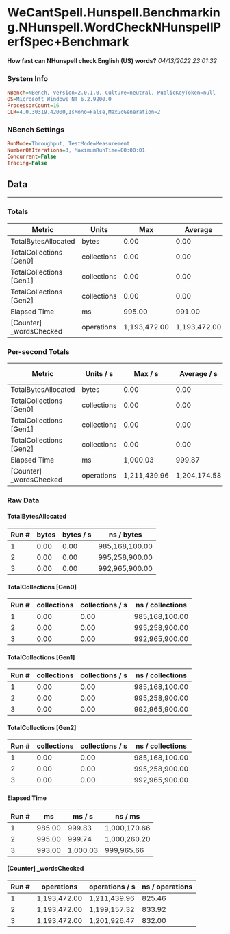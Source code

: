 ﻿# WeCantSpell.Hunspell.Benchmarking.NHunspell.WordCheckNHunspellPerfSpec+Benchmark
__How fast can NHunspell check English (US) words?__
_04/13/2022 23:01:32_
### System Info
```ini
NBench=NBench, Version=2.0.1.0, Culture=neutral, PublicKeyToken=null
OS=Microsoft Windows NT 6.2.9200.0
ProcessorCount=16
CLR=4.0.30319.42000,IsMono=False,MaxGcGeneration=2
```

### NBench Settings
```ini
RunMode=Throughput, TestMode=Measurement
NumberOfIterations=3, MaximumRunTime=00:00:01
Concurrent=False
Tracing=False
```

## Data
-------------------

### Totals
|          Metric |           Units |             Max |         Average |             Min |          StdDev |
|---------------- |---------------- |---------------- |---------------- |---------------- |---------------- |
|TotalBytesAllocated |           bytes |            0.00 |            0.00 |            0.00 |            0.00 |
|TotalCollections [Gen0] |     collections |            0.00 |            0.00 |            0.00 |            0.00 |
|TotalCollections [Gen1] |     collections |            0.00 |            0.00 |            0.00 |            0.00 |
|TotalCollections [Gen2] |     collections |            0.00 |            0.00 |            0.00 |            0.00 |
|    Elapsed Time |              ms |          995.00 |          991.00 |          985.00 |            5.29 |
|[Counter] _wordsChecked |      operations |    1,193,472.00 |    1,193,472.00 |    1,193,472.00 |            0.00 |

### Per-second Totals
|          Metric |       Units / s |         Max / s |     Average / s |         Min / s |      StdDev / s |
|---------------- |---------------- |---------------- |---------------- |---------------- |---------------- |
|TotalBytesAllocated |           bytes |            0.00 |            0.00 |            0.00 |            0.00 |
|TotalCollections [Gen0] |     collections |            0.00 |            0.00 |            0.00 |            0.00 |
|TotalCollections [Gen1] |     collections |            0.00 |            0.00 |            0.00 |            0.00 |
|TotalCollections [Gen2] |     collections |            0.00 |            0.00 |            0.00 |            0.00 |
|    Elapsed Time |              ms |        1,000.03 |          999.87 |          999.74 |            0.15 |
|[Counter] _wordsChecked |      operations |    1,211,439.96 |    1,204,174.58 |    1,199,157.32 |        6,442.54 |

### Raw Data
#### TotalBytesAllocated
|           Run # |           bytes |       bytes / s |      ns / bytes |
|---------------- |---------------- |---------------- |---------------- |
|               1 |            0.00 |            0.00 |  985,168,100.00 |
|               2 |            0.00 |            0.00 |  995,258,900.00 |
|               3 |            0.00 |            0.00 |  992,965,900.00 |

#### TotalCollections [Gen0]
|           Run # |     collections | collections / s |ns / collections |
|---------------- |---------------- |---------------- |---------------- |
|               1 |            0.00 |            0.00 |  985,168,100.00 |
|               2 |            0.00 |            0.00 |  995,258,900.00 |
|               3 |            0.00 |            0.00 |  992,965,900.00 |

#### TotalCollections [Gen1]
|           Run # |     collections | collections / s |ns / collections |
|---------------- |---------------- |---------------- |---------------- |
|               1 |            0.00 |            0.00 |  985,168,100.00 |
|               2 |            0.00 |            0.00 |  995,258,900.00 |
|               3 |            0.00 |            0.00 |  992,965,900.00 |

#### TotalCollections [Gen2]
|           Run # |     collections | collections / s |ns / collections |
|---------------- |---------------- |---------------- |---------------- |
|               1 |            0.00 |            0.00 |  985,168,100.00 |
|               2 |            0.00 |            0.00 |  995,258,900.00 |
|               3 |            0.00 |            0.00 |  992,965,900.00 |

#### Elapsed Time
|           Run # |              ms |          ms / s |         ns / ms |
|---------------- |---------------- |---------------- |---------------- |
|               1 |          985.00 |          999.83 |    1,000,170.66 |
|               2 |          995.00 |          999.74 |    1,000,260.20 |
|               3 |          993.00 |        1,000.03 |      999,965.66 |

#### [Counter] _wordsChecked
|           Run # |      operations |  operations / s | ns / operations |
|---------------- |---------------- |---------------- |---------------- |
|               1 |    1,193,472.00 |    1,211,439.96 |          825.46 |
|               2 |    1,193,472.00 |    1,199,157.32 |          833.92 |
|               3 |    1,193,472.00 |    1,201,926.47 |          832.00 |


